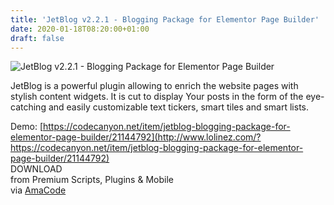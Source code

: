 ```yaml
---
title: 'JetBlog v2.2.1 - Blogging Package for Elementor Page Builder'
date: 2020-01-18T08:20:00+01:00
draft: false
---
```


![JetBlog v2.2.1 - Blogging Package for Elementor Page Builder](http://www.codelist.cc/uploads/posts/2018-05/1526193835_jetblog.png "JetBlog v2.2.1 - Blogging Package for Elementor Page Builder")  
  
JetBlog is a powerful plugin allowing to enrich the website pages with stylish content widgets. It is cut to display Your posts in the form of the eye-catching and easily customizable text tickers, smart tiles and smart lists.  
  
Demo: [https://codecanyon.net/item/jetblog-blogging-package-for-elementor-page-builder/21144792](http://www.lolinez.com/?https://codecanyon.net/item/jetblog-blogging-package-for-elementor-page-builder/21144792)  
DOWNLOAD  
from Premium Scripts, Plugins & Mobile  
via [AmaCode](https://amazcode.ooo)